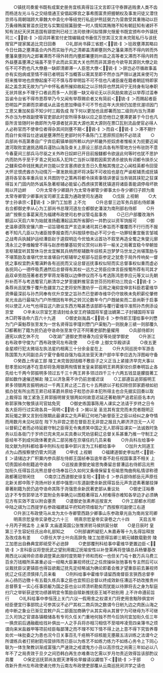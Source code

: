 <!-- { "loadSidebar": true } -->
　　○镇抚司奏爰书既有成案史册务宜核真得旨汪文言即汪守泰罪逃贱隶人类不齿而杨涟左光斗与之交结借通王安倡起移宫之事希图富贵把握朝权及事发问徒又潜住京师与周朝瑞顾大章魏大中袁化中等结党行私庇护熊廷弼力为营救受其重赂动以巨万夤缘贿属冒滥衣冠党与实繁招摇簧鼓使一时人情知其贿赂不知有朝廷知有诸奸不知有法纪天厌其恶国有颋尝刑已经三法司依律问拟情罪允惬爰书既宜颁布中外镇抚司三＜锍-釒＞招词并著宣付史馆编辑成书垂信万世其汪文言未完赃私行与该抚按官严提家属追比完日回奏
　　○礼部尚书薛三省题＜锍-釒＞铨政壅滞其略曰今日仕路之壅滞虽合内外而实始于内之清卿盖清卿壅则外之藩臬滞而不得内转而外壅藩臬壅则内之郎署滞而不得外转而内壅郎署壅则州县之高等者又滞而不得内转而外益壅盖壅滞之端虽不至于此而此实其大关也然而非其源也今欲导其源则大僚之赴任不可不酌也凡大僚悬一缺即清卿滞一人臣思大僚＜锍-釒＞辞岂必尽循故事盖亦有实抱病或至情不得已者明旨不当概答以需其至即不然亦当严限以速其来使可为将来推举地也庶僚起废不可不慎与荐举明旨不可不信也凡诸臣废在籍者朝廷特即家起之盖念其无故为门户中怀私者所摧抑故起之以示特异也然其间宁无持身有玷奉职无状并居乡不理于口者此而多一人则塞一缺又毋论无以示风励矣故近以举荐过滥奉旨谕令台省不得市恩荐举乃今又闻有举荐赐俞者又有简前＜锍-釒＞而赐起者臣恐明旨严京卿而京卿或从此滥也恩加俸级不可不节也迩年大庆频仍加恩优渥顷因门工恩又重加矣臣不知少时三殿告成  陛下何以更加也且郎署而加二级则内当为清卿外亦当为参政副使等官吏部此时安所得多缺以应之臣恐他日之壅滞更甚于今日也凡臣所言皆随时补救即所为导源者犹非其大源也其大源则在票□瓦别流品使官必得人人必称官而不使幸位者得杂其间则壅不期＜锍-釒＞而自＜锍-釒＞滞不期什而自什矣得旨仕途诚是壅滞然在吏部时何不条陈门工恩原照旧制不必琐渎
　　○兵部尚书高第奏自广宁弃后蓟镇单弱所赖以内护邦畿外拒奴虏者惟榆关为扼要近闻渡河取败宜速挑选精兵谨防山海及查关上原设三部总兵各有所管地方分布驻防不意今春夏间三部兵马尽驱之关外昨日奴衅已开目前报讎都令欲逞此何等时也犹不思护内而防外乎至于歹青之死如系入犯阵亡当折以理若因索赏诱杀彼执有词都令挟杀父之讎索偿命钱抚夷武弁岂能以空言塞虏欲支吾日久愈触其愧忿之心闻桂英都令回营大怀忿恨虎酋亦为动情万一骤发款局遂坏将决裂不可收拾也是在严谕枢辅责成抚镇道将各官各率重兵驻关共图防守之策再将都令挟索事情讲詟妥当务销其挟犯之狂谋得旨关门固内防外诚系急著枢辅必能留心西虏挟赏著抚镇道将诸臣善能调停毋坏款局以开边衅
　　○升太常寺少卿路升为太常寺卿管少卿事太仆寺少卿归子顾为南太常寺卿管少卿事尚宝司卿王孟震为通政使司左通政
　　○戊辰  上视朝
　　○大学士孙承宗＜锍-釒＞辞门工加恩  上不允
　　○升总督三边军务兵部右侍郎兼右佥都御史李从心为工部尚书总理河道左佥都御史潘浚为南刑部右侍郎
　　○升湖广按察佥事葛寅亮为福建布政使司右参议管屯盐事务
　　○己巳户部覆改海外额运以天启六年为始就淮扬截漕起运其所省脚价一并酌议以资军饷报可
　　○御史温皋谟陈安攘六款一诏旨寝格宜严言迩来诸司其已奉旨而不覆覆而不行行而不报者不知凡几臣以为诸臣按季报查而六科按牍参劾必不可少也一功罪轻重宜衡言邹城之战粤兵执馘护运经漕臣赵于逵叙明迄今优恤未沾首功不叙至再造全蜀之朱燮元廓清永兰之李维翰曾不得与赵彦杨肇基较劳论赏何以称平一榆关之局著宜稳今举朝皆言枢辅宜听其暂休马世龙宜解其兵柄然枢辅数年综核夫岂梦梦马世龙之尚堪策励与不堪策励及谁堪代世龙谁堪自代枢辅举之枢部与廷臣参定之犹愈于局外传响矣一督抚之事权宜酌夫蜀滇黔各有巡抚而又设总督巡抚事权似轻而实总督事权似重而虚必各抚同心一德呼吸贯通然后总督得有其权一远方之劳臣应体言臣按蜀所荐有司其才品双卓劳勋茂著者若罗宰蒋龙等既以边俸停议而不与考选陈鸿恩李应元等又以先朝升补而不与考选蜀官几断清华之梦至援黔推官袁世芬历险积功三院会＜锍-釒＞条荐尚且犹豫于覆升危疆宣力之吏将安所激劝乎一召用之淹抑宜伸言科臣若霍维华资俸最深前与孙杰同奉有优升京堂之旨孙杰已登卿寺维华仍守故秩未免积薪伦肇修吴光龙品行最端为门户所憎因有年例之转沉沦数年今门户既破矣而二臣尚靳于启事何以使正人吐气也得旨这六款议东西方略甚悉该部即与覆行霍维华准照孙杰例添设京堂
　　○辛未以宗室乞恩请封给永安王府镇国将军盛泏嫡第二子封辅国将军容木□莳等诰命六百六十九道
　　○御史赵胤昌＜锍-釒＞参侍郎王瑾给事中刘懋为门户渠魁荐张至发为一世名贤得旨李瑾刘懋门户渠魁乃一则脱身三禠一则部覆久□都著削了籍为民仍追夺诰命张至发守正不阿著吏部酌量擢用
　　○兵部侍郎刘遵宪以病乞休不允
　　○改湖广道御史贾继春为应安等处提学御史
　　○升浙江右布政李守俊为广西布政使司左布政使
　　○壬申  上御文华殿讲读
　　○夜五更金星顺行犯太微垣左执法星约相离三十分余金星在上
　　○升大同巡抚中军游击陈国策为大同副总兵宁夏守备眭自强为临洮坐营天津户部中军李应选为浮图峪守备
　　○癸酉上传谕工部  陵工未完皆因钱粮不敷臣子之义正当上紧接济早完大事以慰孝思如何通不在意却将急用银两徇情冒发皇亲郭振明王昇两家坟价原奉明旨止各先给七千两今郭振明多领过五千三十两王昇多领过四千三十六两五钱显是朦胧著工部如数作速催还解赴  陵工以济急需不许仍前怠缓迟误
　　○工部遵旨追郭振明王昇多领银两言振明纳过一千两王昇止还二百七十五两欲以子粒扣除但郭家爵禄如初抵办犹有所出而王昇已经革爵并原给子粒恐亦非本犯所得主也合先据实回奏以取  上裁得旨  陵工紧急王昇郭振明冒支银两如何故意迟延还著勒限严追君前臣名本内称郭家殊欠敬慎该司官姑免究
　　○御史练国事陈用人课实之法请于岁终之日令各大臣将行过实政各具一简明＜锍-釒＞揭以呈  圣览其有宜完而未完者既明正其玩愒之罪又言到任限期此最课实之先声蓟辽何地乃新督臣王之臣以经纠之身夺情而用数月未见叱驭在  陛下为非尝之恩在督臣忍无非尝之报且九卿济济岂无一人可以督蓟辽者而必待延捱守制之臣得无令夷虏笑中国之无人耶得旨课实一法诚救时急务以后各衙门于岁终已完未完从实具奏以凭劝惩蓟辽总督关系甚重乃推一守制王之臣经年不到成何政体著吏兵二部另推在京堪任的几员来看
　　○升兵科左给事中陆文献为刑科都给事中刑科左给事中郭兴言为工科都给事中
　　○加升大同道王点为山西按察使仍管大同道
　　○甲戌  上视朝
　　○福建道御史李灿然＜锍-釒＞请储边才广积粟内参兵部左侍郎王国祯奉旨逾年杳不赴任视国事漠不相关  上切责国祯命削籍追夺诰命
　　○巡按直隶御史喻思恂奏留总督漕运右侍郎吕兆熊加衔久任得旨吕兆熊总督仓场奉旨已久如何又夤缘保留复任喻思恂曲徇私情谬称德政都著冠带闲住
　　○南京江西道御史徐复阳＜锍-釒＞参兵部侍郎岳元声原任北新关郎中陈于尧扬州钞关郎中强思川东道副使余新民得旨岳元声贪迹素著屡挂弹章著削籍为民仍追夺诰命其陈于尧强思余新民著吏部从重议处
　　○御史汪裕奏边才不专恢郭举法不宜附会务率确见以图稳著得旨人材难得亦难知各举边才必须确见方有实效不宜以附会塞责
　　○遣御史张素养巡按宣大
　　○升工部都水司郎中陆之祺为江西提学右参政福建延平府知府项维聪为广西按察司副使江右道
　　○升浙江布政使马从龙为太仆寺卿管西路少卿事山东参政章光岳为南尚宝司卿
　　明熹宗悊皇帝实录卷之六十三
　明熹宗悊皇帝实录卷之六十四
　　天启五年十月丙子朔孟冬  上亲享  太庙遣英国公张惟贤驸马侯拱宸分献
　　○是日辰时  皇第三子生容妃任氏出命礼部知之
　　○刑部谳矜疑犯人朱嘉寿等十九名得旨释放及改戍各有差
　　○原任大学士叶向高辞免  陵工加恩得旨卿三朝元辅数载勤劳  陵工加恩出自彝典宜即祗受不必逊辞
　　○吏部覆刑科给事中霍维华更置边臣＜锍-釒＞言科臣议将登抚武之望别用裁辽抚喻安性以补登莱再将登镇总兵杨肇基改用西北以闽帅俞咨皋调登莱此揆时度势期于师和而权一也但关门屯十数万兵马费三百余万钱粮所系甚重必设一经略大臣兼视师抚辽之任庶操纵张弛事有专主然后可以议裁抚臣议更镇臣也得旨欲裁辽抚先定经略诚为确论即着会推才望重臣前去兼视师抚辽之任还须慎择几员来看
　　○刑科给事中霍维华请留西南督臣言狭西总督李从心扬历边徼十有五载久练兵事之臣也宜照旧总督以终成效新任漕运不妨改推贵州总督蔡复一实心任事损躯为国之臣也业以师溃听勘矣而犹能以待罪将去之身为犁庭扫穴之举斩获逆党功绩甚明宜令策励自赎新推抚臣王瑊不妨别用  上不许命遵前旨行
　　○礼科给事中李恒茂上关门六议一假用舍之权谓关门将吏用舍黜陟俱宜听经臣便宜行事部院止可参其议不必尸其权二商兵饷之数谓今日剜九边之肉医山海之疮中断之象业已渐见宜敕户兵二部面加商确宁从其实毋从其冒宁为可继母为不可继三久司饷之官谓各镇粮储各有专司久任关门重地何独不然今后饷司宜加衔久任三年一换庶前后通融截给找补俱出一人之手兵将亦相习相信不至喧哗凌竞四亲簿书之烦谓向来米盐器甲等项前经臣每鄙薄之而不理不知下情不得上达上意不得下究皆养尊处优一味批委之为患也况今日关事百孔千疮稍不综核能无壅蔽五活训练之法谓今之所谓练兵者打把射箭闯营排阵而已臣以为练艺不如练力练力不如练心务令上下同心联为一体生聚教训渐成富强六严速效之戒谓鬼方小丑以高宗伐之尚需三年如必以八年不了之局责效于旦夕之间恐韩白再生亦难奏功乞需以岁月勿责近效得旨该部酌议具覆
　　○保定巡抚郭尚友题天津等处旱蝗请议蠲恤下＜锍-釒＞于部
　　○改新升贵州左布政使诸允修为云南左布政使吏部覆从云南巡抚闵洪学之请也
